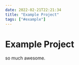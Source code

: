 ```yaml
---
date: 2022-02-21T22:21:34
title: "Example Project"
tags: ["#example"]
---
```


# Example Project

so much awesome.
